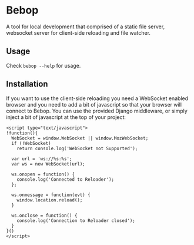 Bebop
=====
A tool for local development that comprised of a static file server, websocket server for client-side reloading and file watcher.

Usage
-----
Check `bebop --help` for usage.

Installation
------------
If you want to use the client-side reloading you need a WebSocket enabled browser and you need to add a bit of javascript so that your browser will connect to Bebop. You can use the provided Django middleware, or simply inject a bit of javascript at the top of your project:

    <script type="text/javascript">
    !function(){
      WebSocket = window.WebSocket || window.MozWebSocket;
      if (!WebSocket)
        return console.log('WebSocket not Supported');

      var url = 'ws://%s:%s';
      var ws = new WebSocket(url);

      ws.onopen = function() {
        console.log('Connected to Reloader');
      };

      ws.onmessage = function(evt) {
        window.location.reload();
      }

      ws.onclose = function() {
        console.log('Connection to Reloader closed');
      }
    }()
    </script>
